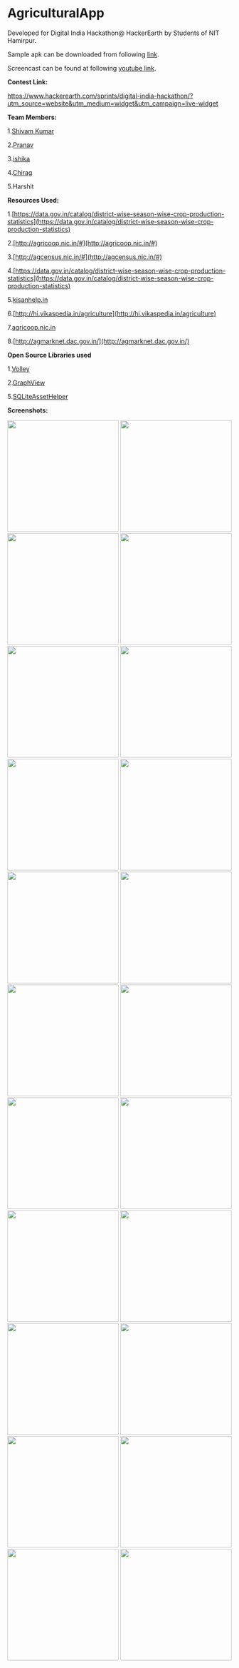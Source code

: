 # AgriculturalApp
Developed for Digital India Hackathon@ HackerEarth by Students of NIT Hamirpur.

Sample apk can be downloaded from following  [link](https://github.com/sukhbir-singh/AgriculturalApp/blob/master/sample%20apk/Agricultural%20App_1.0.apk).

Screencast can be found at following [youtube link](https://youtu.be/-mDYZHtcagk).


**Contest Link:**

https://www.hackerearth.com/sprints/digital-india-hackathon/?utm_source=website&utm_medium=widget&utm_campaign=live-widget


**Team Members:**

1.[Shivam Kumar](https://github.com/akhilesh26)

2.[Pranav](https://github.com/sukhbir-singh)

3.[ishika](https://github.com/mukeshkharita)

4.[Chirag](https://github.com/RamolaWeb)

5.Harshit


**Resources Used:**

1.[https://data.gov.in/catalog/district-wise-season-wise-crop-production-statistics](https://data.gov.in/catalog/district-wise-season-wise-crop-production-statistics)

2.[http://agricoop.nic.in/#](http://agricoop.nic.in/#)

3.[http://agcensus.nic.in/#](http://agcensus.nic.in/#)

4.[https://data.gov.in/catalog/district-wise-season-wise-crop-production-statistics](https://data.gov.in/catalog/district-wise-season-wise-crop-production-statistics)

5.[kisanhelp.in](kisanhelp.in)

6.[http://hi.vikaspedia.in/agriculture](http://hi.vikaspedia.in/agriculture)

7.[agricoop.nic.in](agricoop.nic.in)

8.[http://agmarknet.dac.gov.in/](http://agmarknet.dac.gov.in/)


**Open Source Libraries used**

1.[Volley](https://github.com/mcxiaoke/android-volley)

2.[GraphView](https://github.com/jjoe64/GraphView)

5.[SQLiteAssetHelper](https://github.com/jgilfelt/android-sqlite-asset-helper)

**Screenshots:**


<img src="https://github.com/sukhbir-singh/AgriculturalApp/blob/master/screenshots/2.png" width="250">
<img src="https://github.com/sukhbir-singh/AgriculturalApp/blob/master/screenshots/3.png" width="250">
<img src="https://github.com/sukhbir-singh/AgriculturalApp/blob/master/screenshots/4.png" width="250">
<img src="https://github.com/sukhbir-singh/AgriculturalApp/blob/master/screenshots/5.png" width="250">
<img src="https://github.com/sukhbir-singh/AgriculturalApp/blob/master/screenshots/6.png" width="250">
<img src="https://github.com/sukhbir-singh/AgriculturalApp/blob/master/screenshots/7.png" width="250">
<img src="https://github.com/sukhbir-singh/AgriculturalApp/blob/master/screenshots/8.png" width="250">
<img src="https://github.com/sukhbir-singh/AgriculturalApp/blob/master/screenshots/9.png" width="250">
<img src="https://github.com/sukhbir-singh/AgriculturalApp/blob/master/screenshots/10.png" width="250">
<img src="https://github.com/sukhbir-singh/AgriculturalApp/blob/master/screenshots/11.png" width="250">
<img src="https://github.com/sukhbir-singh/AgriculturalApp/blob/master/screenshots/12.png" width="250">
<img src="https://github.com/sukhbir-singh/AgriculturalApp/blob/master/screenshots/13.png" width="250">
<img src="https://github.com/sukhbir-singh/AgriculturalApp/blob/master/screenshots/14.png" width="250">
<img src="https://github.com/sukhbir-singh/AgriculturalApp/blob/master/screenshots/15.png" width="250">
<img src="https://github.com/sukhbir-singh/AgriculturalApp/blob/master/screenshots/16.png" width="250">
<img src="https://github.com/sukhbir-singh/AgriculturalApp/blob/master/screenshots/17.png" width="250">
<img src="https://github.com/sukhbir-singh/AgriculturalApp/blob/master/screenshots/18.png" width="250">
<img src="https://github.com/sukhbir-singh/AgriculturalApp/blob/master/screenshots/19.png" width="250">
<img src="https://github.com/sukhbir-singh/AgriculturalApp/blob/master/screenshots/20.png" width="250">
<img src="https://github.com/sukhbir-singh/AgriculturalApp/blob/master/screenshots/21.png" width="250">
<img src="https://github.com/sukhbir-singh/AgriculturalApp/blob/master/screenshots/22.png" width="250">
<img src="https://github.com/sukhbir-singh/AgriculturalApp/blob/master/screenshots/23.png" width="250">
